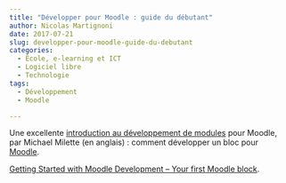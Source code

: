 ```yaml
---
title: "Développer pour Moodle : guide du débutant"
author: Nicolas Martignoni
date: 2017-07-21
slug: developper-pour-moodle-guide-du-debutant
categories:
  - École, e-learning et ICT
  - Logiciel libre
  - Technologie
tags:
  - Développement
  - Moodle

---
```

Une excellente [introduction au développement de modules](https://moodle.org/mod/forum/discuss.php?d=355789) pour Moodle, par Michael Milette (en anglais) : comment développer un bloc pour [Moodle](https://moodle.org/).

[Getting Started with Moodle Development – Your first Moodle block](https://moodle.org/mod/forum/discuss.php?d=355789).

<!--more-->
